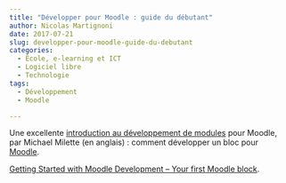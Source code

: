 ```yaml
---
title: "Développer pour Moodle : guide du débutant"
author: Nicolas Martignoni
date: 2017-07-21
slug: developper-pour-moodle-guide-du-debutant
categories:
  - École, e-learning et ICT
  - Logiciel libre
  - Technologie
tags:
  - Développement
  - Moodle

---
```

Une excellente [introduction au développement de modules](https://moodle.org/mod/forum/discuss.php?d=355789) pour Moodle, par Michael Milette (en anglais) : comment développer un bloc pour [Moodle](https://moodle.org/).

[Getting Started with Moodle Development – Your first Moodle block](https://moodle.org/mod/forum/discuss.php?d=355789).

<!--more-->
